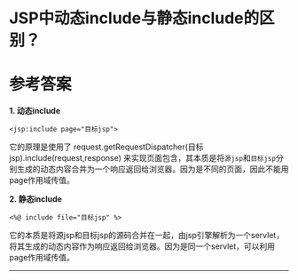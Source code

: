 # JSP中动态include与静态include的区别？

# 参考答案

**1. 动态include**
```
<jsp:include page="目标jsp">
```
它的原理是使用了 request.getRequestDispatcher(目标jsp).include(request,response) 来实现页面包含，其本质是将`源jsp`和`目标jsp`分别生成的动态内容合并为一个响应返回给浏览器。因为是不同的页面，因此不能用page作用域传值。


**2. 静态include**
```
<%@ include file="目标jsp" %>
```
它的本质是将源jsp和目标jsp的源码合并在一起，由jsp引擎解析为一个servlet，将其生成的动态内容作为响应返回给浏览器。因为是同一个servlet，可以利用page作用域传值。

---
